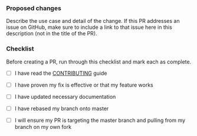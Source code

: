 ### Proposed changes
Describe the use case and detail of the change. If this PR addresses an issue on GitHub, make sure to include a link to that issue here in this description (not in the title of the PR).

### Checklist
Before creating a PR, run through this checklist and mark each as complete.

- [ ] I have read the [CONTRIBUTING](https://github.com/nginxinc/nginx-plus-router/blob/master/CONTRIBUTING.md) guide
- [ ] I have proven my fix is effective or that my feature works
- [ ] I have updated necessary documentation
- [ ] I have rebased my branch onto master
- [ ] I will ensure my PR is targeting the master branch and pulling from my branch on my own fork

